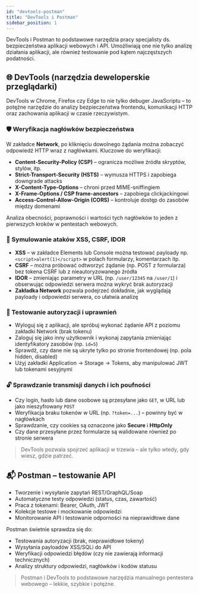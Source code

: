 ```yaml
---
id: "devtools-postman"
title: "DevTools i Postman"
sidebar_position: 1
---
```


DevTools i Postman to podstawowe narzędzia pracy specjalisty ds. bezpieczeństwa aplikacji webowych i API. Umożliwiają one nie tylko analizę działania aplikacji, ale również testowanie pod kątem najczęstszych podatności.

## 🌐 DevTools (narzędzia deweloperskie przeglądarki)

DevTools w Chrome, Firefox czy Edge to nie tylko debuger JavaScriptu – to potężne narzędzie do analizy bezpieczeństwa frontendu, komunikacji HTTP oraz zachowania aplikacji w czasie rzeczywistym.

### 🛡️ Weryfikacja nagłówków bezpieczeństwa

W zakładce **Network**, po kliknięciu dowolnego żądania można zobaczyć odpowiedź HTTP wraz z nagłówkami. Kluczowe do weryfikacji:

- **Content-Security-Policy (CSP)** – ogranicza możliwe źródła skryptów, stylów, itp.
- **Strict-Transport-Security (HSTS)** – wymusza HTTPS i zapobiega downgrade attacks
- **X-Content-Type-Options** – chroni przed MIME-sniffingiem
- **X-Frame-Options / CSP frame-ancestors** – zapobiega clickjackingowi
- **Access-Control-Allow-Origin (CORS)** – kontroluje dostęp do zasobów między domenami

Analiza obecności, poprawności i wartości tych nagłówków to jeden z pierwszych kroków w pentestach webowych.

### 🧪 Symulowanie ataków XSS, CSRF, IDOR

- **XSS** – w zakładce Elements lub Console można testować payloady np. `<script>alert(1)</script>` w polach formularzy, komentarzach itp.
- **CSRF** – można próbować odtworzyć żądanie (np. POST z formularza) bez tokena CSRF lub z nieautoryzowanego źródła
- **IDOR** – zmieniając parametry w URL (np. `/user/12345` na `/user/1`) i obserwując odpowiedzi serwera można wykryć brak autoryzacji
- **Zakładka Network** pozwala podejrzeć dokładnie, jak wyglądają payloady i odpowiedzi serwera, co ułatwia analizę

### 🔑 Testowanie autoryzacji i uprawnień

- Wyloguj się z aplikacji, ale spróbuj wykonać żądanie API z poziomu zakładki Network (brak tokenu)
- Zaloguj się jako inny użytkownik i wykonaj zapytania zmieniając identyfikatory zasobów (np. `id=5`)
- Sprawdź, czy dane nie są ukryte tylko po stronie frontendowej (np. pola hidden, disabled)
- Użyj zakładki Application → Storage → Tokens, aby manipulować JWT lub tokenami sesyjnymi

### 🔓 Sprawdzanie transmisji danych i ich poufności

- Czy login, hasło lub dane osobowe są przesyłane jako `GET`, w URL lub jako nieszyfrowany `POST`
- Weryfikacja braku tokenów w URL (np. `?token=...`) – powinny być w nagłówkach
- Sprawdzanie, czy cookies są oznaczone jako **Secure** i **HttpOnly**
- Czy dane przesyłane przez formularze są walidowane również po stronie serwera

> DevTools pozwala spojrzeć aplikacji w trzewia – ale tylko wtedy, gdy wiesz, gdzie patrzeć.

## 📬 Postman – testowanie API

- Tworzenie i wysyłanie zapytań REST/GraphQL/Soap
- Automatyczne testy odpowiedzi (status, czas, zawartość)
- Praca z tokenami: Bearer, OAuth, JWT
- Kolekcje testowe i mockowanie odpowiedzi
- Monitorowanie API i testowanie odporności na nieprawidłowe dane

Postman świetnie sprawdza się do:

- Testowania autoryzacji (brak, nieprawidłowe tokeny)
- Wysyłania payloadów XSS/SQLi do API
- Weryfikacji odpowiedzi błędów (czy nie zawierają informacji technicznych)
- Analizy struktury odpowiedzi, nagłówków i kodów statusu

> Postman i DevTools to podstawowe narzędzia manualnego pentestera webowego – lekkie, szybkie i potężne.
